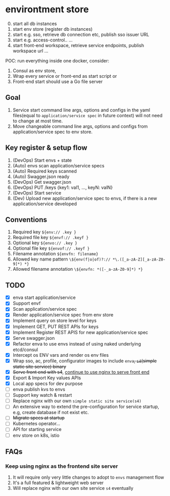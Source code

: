 # environtment store

0. start all db instances
1. start env store (register db instances)
2. start e.g. sso, retrieve db connection etc, publish sso issuer URL
3. start e.g. access-control..
...
10. start front-end workspace, retrieve service endpoints, publish workspace url
...

POC: run everything inside one docker, consider:
1. Consul as env store, 
2. Wrap every service or front-end as start script or 
3. Front-end start should use a Go file server

## Goal
1. Service start command line args, options and configs in the yaml files(equal to `application/service spec` in future context) will not need to change at most time.
1. Move changeable command line args, options and configs from application/service spec to env store.

## Key register & setup flow
1. (DevOps) Start envs + state
1. (Auto) envs scan application/service specs
1. (Auto) Required keys scanned
1. (Auto) Swagger.json ready
1. (DevOps) Get swagger.json
1. (DevOps) PUT /keys {key1: val1, ..., keyN: valN}
1. (DevOps) Start service
1. (Dev) Upload new application/service spec to envs, if there is a new application/service developed

## Conventions
1. Required key `${env:// .key }`
1. Required file key `${envf:// .keyf }`
1. Optional key `${envo:// .key }`
1. Optional file key `${envof:// .keyf }`
1. Filename annotation `${envfn: filename}` 
1. Allowed key name pattern `\${env(f|o|of)?:// *\.([_a-zA-Z][_a-zA-Z0-9]*) *}`
1. Allowed filename annotation `\${envfn: *([-_a-zA-Z0-9]*) *}`

## TODO
- [x] enva start application/service
- [x] Support envf
- [x] Scan application/service spec
- [x] Render application/service spec from env store
- [x] Implement query on store level for keys
- [x] Implement GET, PUT REST APIs for keys
- [x] Implement Register REST APIS for new application/service spec
- [x] Serve swagger.json
- [x] Refactor enva to use envs instead of using naked underlying etcd/consul
- [x] Intercept os ENV vars and render os env files
- [x] Wrap sso, ac, profile, configurator images to include `enva`~~, `s4`(simple static site service) binary~~
- [x] ~~Serve front end with s4~~, [continue to use nginx to serve front end](#Keep-using-nginx-as-the-frontend-site-server)
- [x] Export & Import Key values APIs 
- [x] Local app specs for dev purpose
- [ ] enva publish kvs to envs
- [ ] Support key watch & restart 
- [ ] Replace nginx with our own `simple static site service(s4)`
- [ ] An extensive way to extend the pre-configuration for service startup, e.g, create database if not exist etc.
- [ ] ~~Migrate specs at startup~~
- [ ] Kubernetes operator...
- [ ] API for starting service
- [ ] env store on k8s, istio

## FAQs

### Keep using nginx as the frontend site server

1. It will require only very little changes to adopt to `envs` management flow
1. It's a full featured & lightweight web server
1. Will replace nginx with our own site service `s4` eventually
